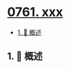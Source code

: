 # [0761. xxx](https://github.com/Tdahuyou/TNotes.leetcode/tree/main/notes/0761.%20xxx)

<!-- region:toc -->

- [1. 📝 概述](#1--概述)

<!-- endregion:toc -->

## 1. 📝 概述
